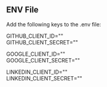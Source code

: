 ## ENV File

Add the following keys to the .env file:


GITHUB_CLIENT_ID="" <br />
GITHUB_CLIENT_SECRET="" <br />

GOOGLE_CLIENT_ID=""<br />
GOOGLE_CLIENT_SECRET="" <br />


LINKEDIN_CLIENT_ID="" <br />
LINKEDIN_CLIENT_SECRET="" <br />
